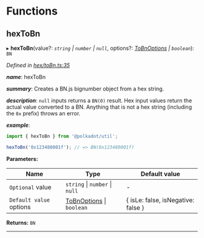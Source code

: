 

# Functions

<a id="hextobn"></a>

##  hexToBn

▸ **hexToBn**(value?: *`string` \| `number` \| `null`*, options?: *[ToBnOptions](../interfaces/_types_.tobnoptions.md) \| `boolean`*): `BN`

*Defined in [hex/toBn.ts:35](https://github.com/polkadot-js/common/blob/830ca31/packages/util/src/hex/toBn.ts#L35)*

*__name__*: hexToBn

*__summary__*: Creates a BN.js bignumber object from a hex string.

*__description__*: `null` inputs returns a `BN(0)` result. Hex input values return the actual value converted to a BN. Anything that is not a hex string (including the `0x` prefix) throws an error.

*__example__*:   

```javascript
import { hexToBn } from '@polkadot/util';

hexToBn('0x123480001f'); // => BN(0x123480001f)
```

**Parameters:**

| Name | Type | Default value |
| ------ | ------ | ------ |
| `Optional` value | `string` \| `number` \| `null` | - |
| `Default value` options | [ToBnOptions](../interfaces/_types_.tobnoptions.md) \| `boolean` |  { isLe: false, isNegative: false } |

**Returns:** `BN`

___

